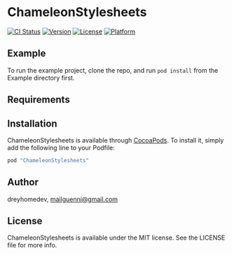 # ChameleonStylesheets

[![CI Status](http://img.shields.io/travis/dreyhomedev/ChameleonStylesheets.svg?style=flat)](https://travis-ci.org/dreyhomedev/ChameleonStylesheets)
[![Version](https://img.shields.io/cocoapods/v/ChameleonStylesheets.svg?style=flat)](http://cocoapods.org/pods/ChameleonStylesheets)
[![License](https://img.shields.io/cocoapods/l/ChameleonStylesheets.svg?style=flat)](http://cocoapods.org/pods/ChameleonStylesheets)
[![Platform](https://img.shields.io/cocoapods/p/ChameleonStylesheets.svg?style=flat)](http://cocoapods.org/pods/ChameleonStylesheets)

## Example

To run the example project, clone the repo, and run `pod install` from the Example directory first.

## Requirements

## Installation

ChameleonStylesheets is available through [CocoaPods](http://cocoapods.org). To install
it, simply add the following line to your Podfile:

```ruby
pod "ChameleonStylesheets"
```

## Author

dreyhomedev, mailguenni@gmail.com

## License

ChameleonStylesheets is available under the MIT license. See the LICENSE file for more info.
